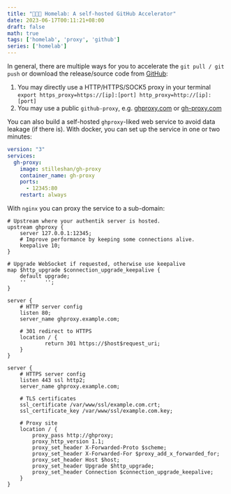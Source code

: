 ```yaml
---
title: "🧑🏿‍💻 Homelab: A self-hosted GitHub Accelerator"
date: 2023-06-17T00:11:21+08:00
draft: false
math: true
tags: ['homelab', 'proxy', 'github']
series: ['homelab']
---
```


<!--more-->

In general, there are multiple ways for you to accelerate the `git pull / git push` or download the release/source code from [GitHub](https://github.com):

1. You may directly use a HTTP/HTTPS/SOCK5 proxy in your terminal `export https_proxy=https://[ip]:[port] http_proxy=http://[ip]:[port]` 
2. You may use a public `github-proxy`, e.g. [ghproxy.com](https://ghproxy.com) or [gh-proxy.com](https://gh-proxy.com)

You can also build a self-hosted `ghproxy`-liked web service to avoid data leakage (if there is). With docker, you can set up the service in one or two minutes:

```yaml
version: "3"
services:
  gh-proxy:
    image: stilleshan/gh-proxy
    container_name: gh-proxy
    ports:
      - 12345:80
    restart: always
```

With `nginx` you can proxy the service to a sub-domain:

```
# Upstream where your authentik server is hosted.
upstream ghproxy {
    server 127.0.0.1:12345;
    # Improve performance by keeping some connections alive.
    keepalive 10;
}

# Upgrade WebSocket if requested, otherwise use keepalive
map $http_upgrade $connection_upgrade_keepalive {
    default upgrade;
    ''      '';
}

server {
    # HTTP server config
    listen 80;
    server_name ghproxy.example.com;

    # 301 redirect to HTTPS
    location / {
            return 301 https://$host$request_uri;
    }
}

server {
    # HTTPS server config
    listen 443 ssl http2;
    server_name ghproxy.example.com;

    # TLS certificates
    ssl_certificate /var/www/ssl/example.com.crt;
    ssl_certificate_key /var/www/ssl/example.com.key;

    # Proxy site
    location / {
        proxy_pass http://ghproxy;
        proxy_http_version 1.1;
        proxy_set_header X-Forwarded-Proto $scheme;
        proxy_set_header X-Forwarded-For $proxy_add_x_forwarded_for;
        proxy_set_header Host $host;
        proxy_set_header Upgrade $http_upgrade;
        proxy_set_header Connection $connection_upgrade_keepalive;
    }
}
```